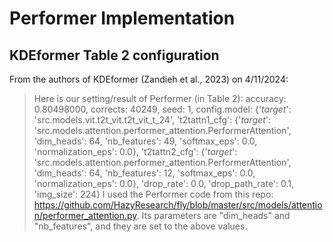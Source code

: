 # Performer Implementation

## KDEformer Table 2 configuration

From the authors of KDEformer (Zandieh et al., 2023) on 4/11/2024:

> Here is our setting/result of Performer (in Table 2):
accuracy: 0.80498000, corrects: 40249, seed: 1, config.model: {'_target_': 'src.models.vit.t2t_vit.t2t_vit_t_24', 't2tattn1_cfg': {'_target_': 'src.models.attention.performer_attention.PerformerAttention', 'dim_heads': 64, 'nb_features': 49, 'softmax_eps': 0.0, 'normalization_eps': 0.0}, 't2tattn2_cfg': {'_target_': 'src.models.attention.performer_attention.PerformerAttention', 'dim_heads': 64, 'nb_features': 12, 'softmax_eps': 0.0, 'normalization_eps': 0.0}, 'drop_rate': 0.0, 'drop_path_rate': 0.1, 'img_size': 224}
I used the Performer code from this repo: https://github.com/HazyResearch/fly/blob/master/src/models/attention/performer_attention.py. Its parameters are "dim_heads" and "nb_features", and they are set to the above values.
